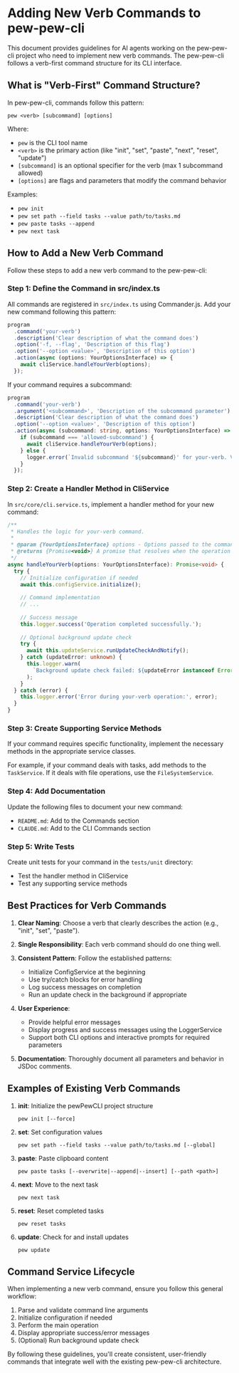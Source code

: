 # Adding New Verb Commands to pew-pew-cli

This document provides guidelines for AI agents working on the pew-pew-cli project who need to implement new verb commands. The pew-pew-cli follows a verb-first command structure for its CLI interface.

## What is "Verb-First" Command Structure?

In pew-pew-cli, commands follow this pattern:

```
pew <verb> [subcommand] [options]
```

Where:
- `pew` is the CLI tool name
- `<verb>` is the primary action (like "init", "set", "paste", "next", "reset", "update")
- `[subcommand]` is an optional specifier for the verb (max 1 subcommand allowed)
- `[options]` are flags and parameters that modify the command behavior

Examples:
- `pew init`
- `pew set path --field tasks --value path/to/tasks.md`
- `pew paste tasks --append`
- `pew next task`

## How to Add a New Verb Command

Follow these steps to add a new verb command to the pew-pew-cli:

### Step 1: Define the Command in src/index.ts

All commands are registered in `src/index.ts` using Commander.js. Add your new command following this pattern:

```typescript
program
  .command('your-verb')
  .description('Clear description of what the command does')
  .option('-f, --flag', 'Description of this flag')
  .option('--option <value>', 'Description of this option')
  .action(async (options: YourOptionsInterface) => {
    await cliService.handleYourVerb(options);
  });
```

If your command requires a subcommand:

```typescript
program
  .command('your-verb')
  .argument('<subcommand>', 'Description of the subcommand parameter')
  .description('Clear description of what the command does')
  .option('--option <value>', 'Description of this option')
  .action(async (subcommand: string, options: YourOptionsInterface) => {
    if (subcommand === 'allowed-subcommand') {
      await cliService.handleYourVerb(options);
    } else {
      logger.error(`Invalid subcommand '${subcommand}' for your-verb. Valid subcommands: allowed-subcommand`);
    }
  });
```

### Step 2: Create a Handler Method in CliService

In `src/core/cli.service.ts`, implement a handler method for your new command:

```typescript
/**
 * Handles the logic for your-verb command.
 * 
 * @param {YourOptionsInterface} options - Options passed to the command
 * @returns {Promise<void>} A promise that resolves when the operation is complete
 */
async handleYourVerb(options: YourOptionsInterface): Promise<void> {
  try {
    // Initialize configuration if needed
    await this.configService.initialize();
    
    // Command implementation
    // ...
    
    // Success message
    this.logger.success('Operation completed successfully.');
    
    // Optional background update check
    try {
      await this.updateService.runUpdateCheckAndNotify();
    } catch (updateError: unknown) {
      this.logger.warn(
        `Background update check failed: ${updateError instanceof Error ? updateError.message : String(updateError)}`
      );
    }
  } catch (error) {
    this.logger.error('Error during your-verb operation:', error);
  }
}
```

### Step 3: Create Supporting Service Methods

If your command requires specific functionality, implement the necessary methods in the appropriate service classes.

For example, if your command deals with tasks, add methods to the `TaskService`. If it deals with file operations, use the `FileSystemService`.

### Step 4: Add Documentation

Update the following files to document your new command:
- `README.md`: Add to the Commands section
- `CLAUDE.md`: Add to the CLI Commands section

### Step 5: Write Tests

Create unit tests for your command in the `tests/unit` directory:
- Test the handler method in CliService
- Test any supporting service methods

## Best Practices for Verb Commands

1. **Clear Naming**: Choose a verb that clearly describes the action (e.g., "init", "set", "paste").

2. **Single Responsibility**: Each verb command should do one thing well.

3. **Consistent Pattern**: Follow the established patterns:
   - Initialize ConfigService at the beginning
   - Use try/catch blocks for error handling
   - Log success messages on completion
   - Run an update check in the background if appropriate

4. **User Experience**:
   - Provide helpful error messages
   - Display progress and success messages using the LoggerService
   - Support both CLI options and interactive prompts for required parameters

5. **Documentation**: Thoroughly document all parameters and behavior in JSDoc comments.

## Examples of Existing Verb Commands

1. **init**: Initialize the pewPewCLI project structure
   ```
   pew init [--force]
   ```

2. **set**: Set configuration values
   ```
   pew set path --field tasks --value path/to/tasks.md [--global]
   ```

3. **paste**: Paste clipboard content
   ```
   pew paste tasks [--overwrite|--append|--insert] [--path <path>]
   ```

4. **next**: Move to the next task
   ```
   pew next task
   ```

5. **reset**: Reset completed tasks
   ```
   pew reset tasks
   ```

6. **update**: Check for and install updates
   ```
   pew update
   ```

## Command Service Lifecycle

When implementing a new verb command, ensure you follow this general workflow:

1. Parse and validate command line arguments
2. Initialize configuration if needed
3. Perform the main operation
4. Display appropriate success/error messages
5. (Optional) Run background update check

By following these guidelines, you'll create consistent, user-friendly commands that integrate well with the existing pew-pew-cli architecture.
